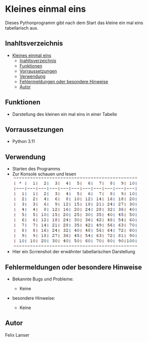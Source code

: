 # Kleines einmal eins
Dieses Pythonprogramm gibt nach dem Start das kleine ein mal eins tabellarisch aus.

## Inahltsverzeichnis

- [Kleines einmal eins](#kleines-einmal-eins)
  - [Inahltsverzeichnis](#inahltsverzeichnis)
  - [Funktionen](#funktionen)
  - [Vorraussetzungen](#vorraussetzungen)
  - [Verwendung](#verwendung)
  - [Fehlermeldungen oder besondere Hinweise](#fehlermeldungen-oder-besondere-hinweise)
  - [Autor](#autor)

## Funktionen
- Darstellung des kleinen ein mal eins in einer Tabelle

## Vorraussetzungen 
- Python 3.11

## Verwendung
- Starten des Programms
- Zur Konsole schauen und lesen
![](./screenshots/Screenshot%202025-05-07%20122104.png)
- Hier ein Scrrenshot der erwähnter tabellarischen Darstellung

## Fehlermeldungen oder besondere Hinweise

- Bekannte Bugs und Probleme:
  - Keine

- besondere Hinweise:
  - Keine

## Autor
Felix Lanser 

